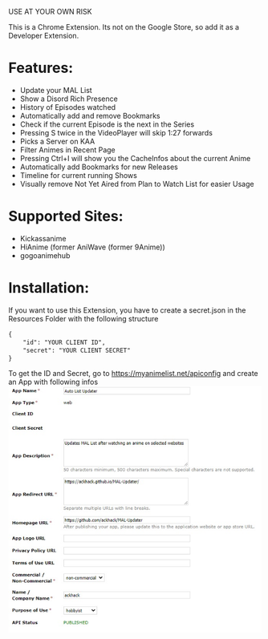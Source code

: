 USE AT YOUR OWN RISK

This is a Chrome Extension. Its not on the Google Store, so add it as a Developer Extension.


# Features:
- Update your MAL List
- Show a Disord Rich Presence
- History of Episodes watched
- Automatically add and remove Bookmarks
- Check if the current Episode is the next in the Series
- Pressing S twice in the VideoPlayer will skip 1:27 forwards
- Picks a Server on KAA
- Filter Animes in Recent Page
- Pressing Ctrl+I will show you the CacheInfos about the current Anime
- Automatically add Bookmarks for new Releases
- Timeline for current running Shows
- Visually remove Not Yet Aired from Plan to Watch List for easier Usage


# Supported Sites:
- Kickassanime
- HiAnime (former AniWave (former 9Anime))
- gogoanimehub


# Installation:
If you want to use this Extension, you have to create a secret.json in the Resources Folder with the following structure
```
{
    "id": "YOUR CLIENT ID",
    "secret": "YOUR CLIENT SECRET"
}
```
To get the ID and Secret, go to https://myanimelist.net/apiconfig and create an App with following infos
![](https://github.com/ackhack/MAL-Updater/blob/master/Resources/MAL_App_Template.jpg)
